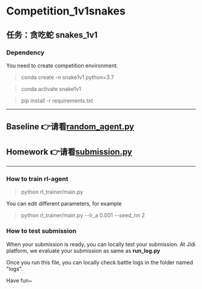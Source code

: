 # Competition_1v1snakes

## 任务：贪吃蛇 snakes_1v1

### Dependency
You need to create competition environment.
>conda create -n snake1v1 python=3.7

>conda activate snake1v1

>pip install -r requirements.txt

---

## Baseline 👉请看[random_agent.py](agent/random/random_agent.py)
## Homework 👉请看[submission.py](agent/homework/submission.py)

---
### How to train rl-agent

>python rl_trainer/main.py

You can edit different parameters, for example

>python rl_trainer/main.py --lr_a 0.001 --seed_nn 2


### How to test submission 

When your submission is ready, you can locally test your submission. At Jidi platform, we evaluate your submission as same as **run_log.py**

Once you run this file, you can locally check battle logs in the folder named "logs".

Have fun~




